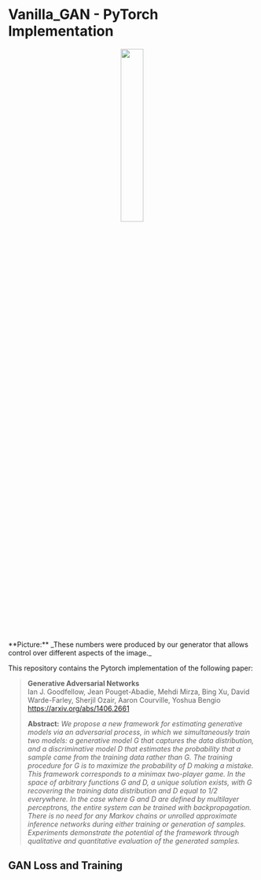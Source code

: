 # Vanilla_GAN - PyTorch Implementation
<p align="center"><img src="https://user-images.githubusercontent.com/50144683/228511407-72eafe5e-106d-4be5-8c45-9054a285c5d8.gif" width=30% height=30%></p>
</br>
**Picture:** _These numbers were produced by our generator that allows control over different aspects of the image._

This repository contains the Pytorch implementation of the following paper:
>**Generative Adversarial Networks**</br>
>Ian J. Goodfellow, Jean Pouget-Abadie, Mehdi Mirza, Bing Xu, David Warde-Farley, Sherjil Ozair, Aaron Courville, Yoshua Bengio
>https://arxiv.org/abs/1406.2661
>
>**Abstract:** _We propose a new framework for estimating generative models via an adversarial process, in which we simultaneously train two models: a generative model G
that captures the data distribution, and a discriminative model D that estimates the probability that a sample came from the training data rather than G. The training procedure for G is to maximize the probability of D making a mistake. This framework corresponds to a minimax two-player game. In the space of arbitrary functions G and D, a unique solution exists, with G recovering the training data distribution and D equal to 1/2 everywhere. In the case where G and D are defined by multilayer perceptrons, the entire system can be trained with backpropagation. There is no need for any Markov chains or unrolled approximate inference networks during either training or generation of samples. Experiments demonstrate the potential of the framework through qualitative and quantitative evaluation of the generated samples._

## GAN Loss and Training
